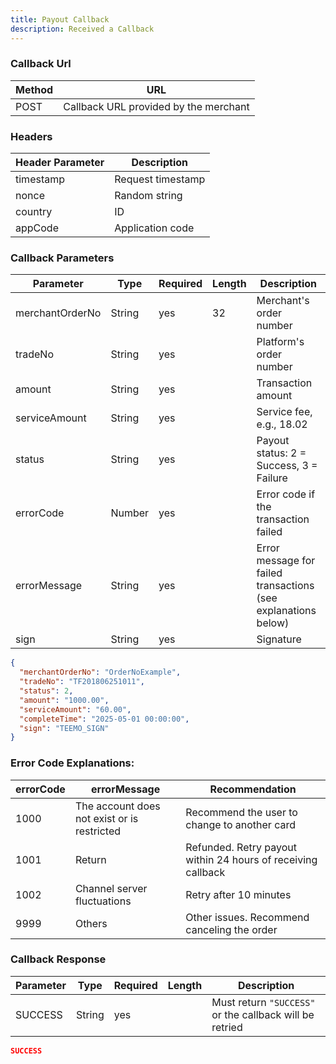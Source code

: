 ```yaml
---
title: Payout Callback
description: Received a Callback
---
```


### Callback Url

| Method | URL                                   |
| ------ | ------------------------------------- |
| POST   | Callback URL provided by the merchant |


### Headers

| Header Parameter | Description       |
| ---------------- | ----------------- |
| timestamp        | Request timestamp |
| nonce            | Random string     |
| country          | ID                |
| appCode          | Application code  |


### Callback Parameters

| Parameter       | Type   | Required | Length | Description                                                    |
| --------------- | ------ | -------- | ------ | -------------------------------------------------------------- |
| merchantOrderNo | String | yes      | 32     | Merchant's order number                                        |
| tradeNo         | String | yes      |        | Platform's order number                                        |
| amount          | String | yes      |        | Transaction amount                                             |
| serviceAmount   | String | yes      |        | Service fee, e.g., 18.02                                       |
| status          | String | yes      |        | Payout status: 2 = Success, 3 = Failure                        |
| errorCode       | Number | yes      |        | Error code if the transaction failed                           |
| errorMessage    | String | yes      |        | Error message for failed transactions (see explanations below) |
| sign            | String | yes      |        | Signature                                                      |



```json
{
  "merchantOrderNo": "OrderNoExample",
  "tradeNo": "TF201806251011",
  "status": 2,
  "amount": "1000.00",
  "serviceAmount": "60.00",
  "completeTime": "2025-05-01 00:00:00",
  "sign": "TEEMO_SIGN"
}

```

### Error Code Explanations:

| errorCode | errorMessage                                | Recommendation                                               |
| --------- | ------------------------------------------- | ------------------------------------------------------------ |
| 1000      | The account does not exist or is restricted | Recommend the user to change to another card                 |
| 1001      | Return                                      | Refunded. Retry payout within 24 hours of receiving callback |
| 1002      | Channel server fluctuations                 | Retry after 10 minutes                                       |
| 9999      | Others                                      | Other issues. Recommend canceling the order                  |


### Callback Response


| Parameter | Type   | Required | Length | Description                                             |
| --------- | ------ | -------- | ------ | ------------------------------------------------------- |
| SUCCESS   | String | yes      |        | Must return `"SUCCESS"` or the callback will be retried |


```json
SUCCESS
```
